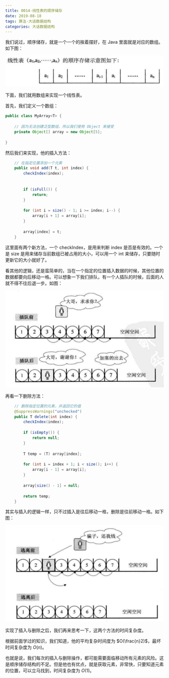 ```yaml
---
title: 0014-线性表的顺序储存
date: 2019-08-18
tags: 算法-大话数据结构
categories: 大话数据结构
---
```


我们说过，顺序储存，就是一个一个的挨着摆好，在 Java 里面就是对应的数组。如下图：

![](https://github.com/aprz512/pic4aprz512/blob/master/Blog/%E7%AE%97%E6%B3%95/%E5%A4%A7%E8%AF%9D%E6%95%B0%E6%8D%AE%E7%BB%93%E6%9E%84/3-4-2.png?raw=true)

下面，我们就用数组来实现一个线性表。

首先，我们定义一个数组：

```java
public class MyArray<T> {

    // 因为无法创建泛型数组，所以我们使用 Object 来接受
    private Object[] array = new Object[5];
    
}
```



然后我们来实现，他的插入方法：

```java
    // 在指定位置添加一个元素
    public void add(T t, int index) {
        checkIndex(index);


        if (isFull()) {
            return;
        }

        for (int i = size() - 1; i >= index; i--) {
            array[i + 1] = array[i];
        }

        array[index] = t;
    }
```

这里面有两个新方法，一个 checkIndex，是用来判断 index 是否是有效的。一个是 size 是用来储存当前数组已被占用的大小，可以用一个 int 来储存，只要随时更新它的大小就好了。

看其他的逻辑，还是蛮简单的，当在一个指定的位置插入数据的时候，其他位置的数据都要向后移动一格。可以想象一下我们排队，有一个人插队的时候，后面的人就不得不往后退一步。如图：

![](https://github.com/aprz512/pic4aprz512/blob/master/Blog/%E7%AE%97%E6%B3%95/%E5%A4%A7%E8%AF%9D%E6%95%B0%E6%8D%AE%E7%BB%93%E6%9E%84/3-5-1.png?raw=true)

再看一下删除方法：

```java
    // 删除指定位置的元素，并返回它的值
    @SuppressWarnings("unchecked")
    public T delete(int index) {
        checkIndex(index);

        if (isEmpty()) {
            return null;
        }

        T temp = (T) array[index];

        for (int i = index + 1; i < size(); i++) {
            array[i - 1] = array[i];
        }

        array[size() - 1] = null;

        return temp;
    }
```

其实与插入的逻辑一样，只不过插入是往后移动一格，删除是往前移动一格。如下图：

![](https://github.com/aprz512/pic4aprz512/blob/master/Blog/%E7%AE%97%E6%B3%95/%E5%A4%A7%E8%AF%9D%E6%95%B0%E6%8D%AE%E7%BB%93%E6%9E%84/3-5-2.png?raw=true)



实现了插入与删除之后，我们再来思考一下，这两个方法的时间复杂度。

根据前面学过的知识，我们知道，他的平均复杂时间度为 $O(\frac{n}2)$，最坏时间复杂度为  $O(n)$。

也就是说，我们每次的插入与删除操作，都可能需要面临移动所有元素的风险。这是顺序储存结构的不足。但是他也有优点，就是获取元素，非常快，只要知道元素的位置，可以立马找到，时间复杂度为  $O(1)$。

